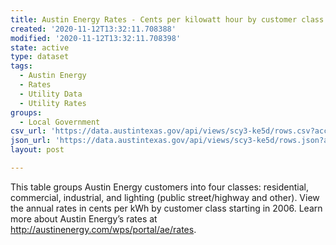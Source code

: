 ```yaml
---
title: Austin Energy Rates - Cents per kilowatt hour by customer class
created: '2020-11-12T13:32:11.708388'
modified: '2020-11-12T13:32:11.708398'
state: active
type: dataset
tags:
  - Austin Energy
  - Rates
  - Utility Data
  - Utility Rates
groups:
  - Local Government
csv_url: 'https://data.austintexas.gov/api/views/scy3-ke5d/rows.csv?accessType=DOWNLOAD'
json_url: 'https://data.austintexas.gov/api/views/scy3-ke5d/rows.json?accessType=DOWNLOAD'
layout: post

---
```

This table groups Austin Energy customers into four classes: residential, commercial, industrial, and lighting (public street/highway and other). View the annual rates in cents per kWh by customer class starting in 2006. Learn more about Austin Energy’s rates at http://austinenergy.com/wps/portal/ae/rates.
